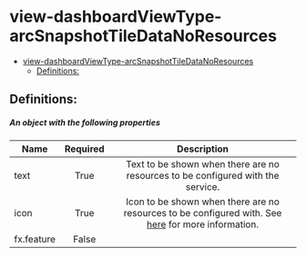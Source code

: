 <a name="view-dashboardviewtype-arcsnapshottiledatanoresources"></a>
# view-dashboardViewType-arcSnapshotTileDataNoResources
* [view-dashboardViewType-arcSnapshotTileDataNoResources](#view-dashboardviewtype-arcsnapshottiledatanoresources)
    * [Definitions:](#view-dashboardviewtype-arcsnapshottiledatanoresources-definitions)

<a name="view-dashboardviewtype-arcsnapshottiledatanoresources-definitions"></a>
## Definitions:
<a name="view-dashboardviewtype-arcsnapshottiledatanoresources-definitions-an-object-with-the-following-properties"></a>
##### An object with the following properties
| Name | Required | Description
| ---|:--:|:--:|
|text|True|Text to be shown when there are no resources to be configured with the service.
|icon|True|Icon to be shown when there are no resources to be configured with. See [here](dx-iconReference.md) for more information.
|fx.feature|False|
